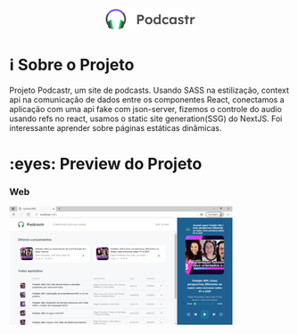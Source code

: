 <p align="center">
  <img src="./.github/logo.png" alt="Podcastr" />
</p>

<h1 name="sobre">ℹ Sobre o Projeto</h1>
Projeto Podcastr, um site de podcasts. 
Usando SASS na estilização, context api na comunicação de dados entre os componentes React, conectamos a aplicação com uma api fake com json-server, fizemos o controle do audio usando refs no react, usamos o static site generation(SSG) do NextJS. Foi interessante aprender sobre páginas estáticas dinâmicas.
<br>

<h1 name="preview">:eyes: Preview do Projeto</h1>
<h3>Web</h3>
<img alt="Results1" title="landing web" src=".github/home_podcastr.png" width="400px"/>
                                                                                                                                                                                                                                                                                                                                                                                                                                                                                                                                                                                                                                                                                                                                                                                                                                                                                                                                                                                                                                                                                                                                                                                                                                                                                                                                                                                                                                                                                                                                                                                                                                                                                                                                                                                                                                                                                                                                                       
